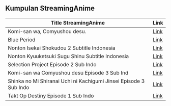 ## Kumpulan StreamingAnime

Title StreamingAnime | Link
------------ | -------------
Komi-san wa, Comyushou desu. | [Link](https://nontonanimeid.com/anime/komi-san-wa-comyushou-desu/)
Blue Period | [Link](https://nontonanimeid.com/anime/blue-period/)
Nonton Isekai Shokudou 2 Subtitle Indonesia | [Link](https://nontonanimeid.com/anime/isekai-shokudou-2/)
Nonton Kyuuketsuki Sugu Shinu Subtitle Indonesia | [Link](https://nontonanimeid.com/anime/kyuuketsuki-sugu-shinu/)
Selection Project Episode 2 Sub Indo | [Link](https://nontonanimeid.com/selection-project-episode-2/)
Komi-san wa Comyushou desu Episode 3 Sub Ind | [Link](https://nontonanimeid.com/komi-san-wa-comyushou-desu-episode-3/)
Shinka no Mi Shiranai Uchi ni Kachigumi Jinsei Episode 3 Sub Indo | [Link](https://nontonanimeid.com/shinka-no-mi-shiranai-uchi-ni-kachigumi-jinsei-episode-3/)
Takt Op Destiny Episode 1 Sub Indo | [Link](https://nontonanimeid.com/shinka-no-mi-shiranai-uchi-ni-kachigumi-jinsei-episode-1-2/)